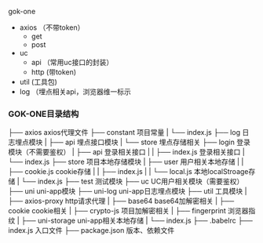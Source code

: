 gok-one
  - axios （不带token）
      - get
      - post
  - uc
      - api （常用uc接口的封装）
      - http (带token)
  - util  (工具包)
  - log  （埋点相关api，浏览器维一标示

### GOK-ONE目录结构
├── axios  axios代理文件
├── constant  项目常量
|   └── index.js
├── log  日志埋点模块
|   ├── api  埋点接口模块
|   └── store  埋点存储相关
├── login  登录模块（不需要鉴权）
|   ├── api  登录相关接口
|   |   ├── index.js  登录相关接口
|   └── index.js
├── store  项目本地存储模块
|   ├── user  用户相关本地存储
|   |   ├── cookie.js  cookie存储
|   |   ├── index.js
|   |   └── local.js  本地localStroage存储
|   └── index.js
├── test  测试模块
├── uc  UC用户相关模块（需要鉴权）
├── uni  uni-app模块
├── uni-log  uni-app日志埋点模块
├── util  工具模块
|   ├── axios-proxy  http请求代理
|   ├── base64  base64加解密相关
|   ├── cookie  cookie相关
|   ├── crypto-js  项目加解密相关
|   ├── fingerprint  浏览器指纹
|   ├── uni-storage  uni-app相关本地存储
|   └── index.js
├── .babelrc
├── index.js  入口文件
├── package.json  版本、依赖文件

